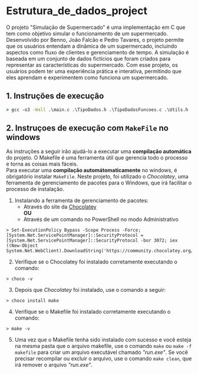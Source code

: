 # Estrutura_de_dados_project
O projeto "Simulação de Supermercado" é uma implementação em C que tem como objetivo simular o funcionamento de um supermercado. Desenvolvido por Benno, João Falcão e Pedro Tavares, o projeto permite que os usuários entendam a dinâmica de um supermercado, incluindo aspectos como fluxo de clientes e gerenciamento de tempo. A simulação é baseada em um conjunto de dados fictícios que foram criados para representar as características do supermercado. Com esse projeto, os usuários podem ter uma experiência prática e interativa, permitindo que eles aprendam e experimentem como funciona um supermercado.

## 1. Instruções de execução
```cmd
> gcc -o3 -Wall .\main.c .\TipoDados.h .\TipoDadosFuncoes.c .\Utils.h .\ListaLigada.h .\ListaLigadaFuncoes.c .\Import_Export.c -o  run.exe
```

## 2. Instruçoes de execução com `MakeFile` no windows 
As instruções a seguir irão ajudá-lo a executar uma **compilação automática** do projeto. O Makefile é uma ferramenta útil que gerencia todo o processo e torna as coisas mais fáceis.\
Para executar uma **compilação automátomaticamente** no windows, é obrigatório instalar `MakeFile`. Neste projeto, foi utilizado o _Chocolatey_, uma ferramenta de gerenciamento de pacotes para o Windows, que irá facilitar o processo de instalação.

1. Instalando a ferramenta de gerenciamento de pacotes:
    * Através do site da [Chocolatey](https://chocolatey.org/install#individual)\
    __**OU**__
    * Através de um comando no PowerShell no modo Administrativo
```pwsh
> Set-ExecutionPolicy Bypass -Scope Process -Force; [System.Net.ServicePointManager]::SecurityProtocol = [System.Net.ServicePointManager]::SecurityProtocol -bor 3072; iex ((New-Object System.Net.WebClient).DownloadString('https://community.chocolatey.org/install.ps1'))
```
2. Verifique se o Chocolatey foi instalado corretamente executando o comando:
```pwsh
> choco -v
```

3. Depois que _Chocolatey_ foi instalado, use o comando a seguir:
```pwsh
> choco install make
```
4. Verifique se o Makefile foi instalado corretamente executando o comando:
```pwsh
> make -v
```

5. Uma vez que o Makefile tenha sido instalado com sucesso e você esteja na mesma pasta que o arquivo makefile, use o comando `make` ou `make -f makefile` para criar um arquivo executável chamado _"run.exe"_. Se você precisar recompilar ou excluir o arquivo, use o comando `make clean`, que irá remover o arquivo _"run.exe"_.